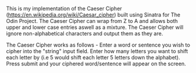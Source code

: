 This is my implementation of the Caeser Cipher (https://en.wikipedia.org/wiki/Caesar_cipher) built using Sinatra for The Odin Project.
The Caeser Cipher can wrap from Z to A and allows both upper and lower case entries aswell as a mixture. The Caeser Cipher will ignore non-alphabetical characters and output them as they are.

The Caeser Cipher works as follows -
Enter a word or sentence you wish to cipher into the "string" input field.
Enter how many letters you want to shift each letter by (i.e 5 would shift each letter 5 letters down the alphabet).
Press submit and your ciphered word/sentence will appear on the screen. 
